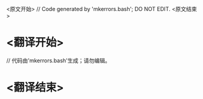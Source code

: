 
<原文开始>
// Code generated by 'mkerrors.bash'; DO NOT EDIT.
<原文结束>

# <翻译开始>
// 代码由'mkerrors.bash'生成；请勿编辑。
# <翻译结束>


